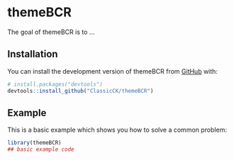 
# themeBCR

<!-- badges: start -->
<!-- badges: end -->

The goal of themeBCR is to ...

## Installation

You can install the development version of themeBCR from [GitHub](https://github.com/) with:

``` r
# install.packages("devtools")
devtools::install_github("ClassicCK/themeBCR")
```

## Example

This is a basic example which shows you how to solve a common problem:

``` r
library(themeBCR)
## basic example code
```

